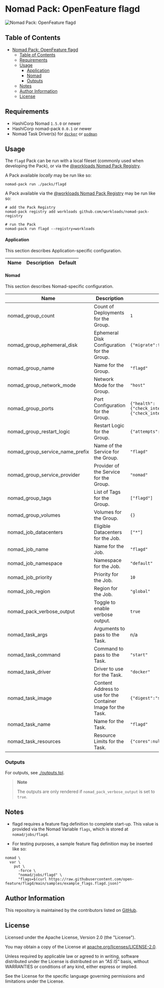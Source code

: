 # Nomad Pack: OpenFeature flagd

![Nomad Pack: OpenFeature flagd](https://assets.workloads.io/nomad-pack-registry/flagd.png)

## Table of Contents

<!-- TOC -->
* [Nomad Pack: OpenFeature flagd](#nomad-pack-openfeature-flagd)
  * [Table of Contents](#table-of-contents)
  * [Requirements](#requirements)
  * [Usage](#usage)
      * [Application](#application)
      * [Nomad](#nomad)
    * [Outputs](#outputs)
  * [Notes](#notes)
  * [Author Information](#author-information)
  * [License](#license)
<!-- TOC -->

## Requirements

- HashiCorp Nomad `1.5.0` or newer
- HashiCorp nomad-pack `0.0.1` or newer
- Nomad Task Driver(s) for [`docker`](https://developer.hashicorp.com/nomad/docs/drivers/docker) or [`podman`](https://developer.hashicorp.com/nomad/plugins/drivers/podman)

## Usage

The `flagd` Pack can be run with a local fileset (commonly used when developing the Pack), or via the [@workloads Nomad Pack Registry](https://github.com/workloads/nomad-pack-registry).

A Pack available _locally_ may be run like so:

```shell
nomad-pack run ./packs/flagd
```

A Pack available via the [@workloads Nomad Pack Registry](https://github.com/workloads/nomad-pack-registry) may be run like so:

```shell
# add the Pack Registry
nomad-pack registry add workloads github.com/workloads/nomad-pack-registry

# run the Pack
nomad-pack run flagd --registry=workloads
```

<!-- BEGIN_PACK_DOCS -->

#### Application

This section describes Application-specific configuration.

| Name | Description | Default |
| -- | - | ------- |

#### Nomad

This section describes Nomad-specific configuration.

| Name                              | Description                                                   | Default |
| --------------------------------- | ------------------------------------------------------------- | ------- |
| nomad_group_count                 | Count of Deployments for the Group.                           | `1` |
| nomad_group_ephemeral_disk        | Ephemeral Disk Configuration for the Group.                   | `{"migrate":false,"size":128,"sticky":false}` |
| nomad_group_name                  | Name for the Group.                                           | `"flagd"` |
| nomad_group_network_mode          | Network Mode for the Group.                                   | `"host"` |
| nomad_group_ports                 | Port Configuration for the Group.                             | `{"health":{"check_interval":"30s","check_timeout":"15s","host_network":null,"method":"GET","name":"health","omit_check":false,"path":"/healthz","port":8014,"type":"http"},"main":{"check_interval":"30s","check_timeout":"15s","host_network":null,"method":"POST","name":"main","omit_check":true,"path":"/","port":8013,"type":"http"}}` |
| nomad_group_restart_logic         | Restart Logic for the Group.                                  | `{"attempts":3,"delay":"30s","interval":"120s","mode":"fail"}` |
| nomad_group_service_name_prefix   | Name of the Service for the Group.                            | `"flagd"` |
| nomad_group_service_provider      | Provider of the Service for the Group.                        | `"nomad"` |
| nomad_group_tags                  | List of Tags for the Group.                                   | `["flagd"]` |
| nomad_group_volumes               | Volumes for the Group.                                        | `{}` |
| nomad_job_datacenters             | Eligible Datacenters for the Job.                             | `["*"]` |
| nomad_job_name                    | Name for the Job.                                             | `"flagd"` |
| nomad_job_namespace               | Namespace for the Job.                                        | `"default"` |
| nomad_job_priority                | Priority for the Job.                                         | `10` |
| nomad_job_region                  | Region for the Job.                                           | `"global"` |
| nomad_pack_verbose_output         | Toggle to enable verbose output.                              | `true` |
| nomad_task_args                   | Arguments to pass to the Task.                                | n/a |
| nomad_task_command                | Command to pass to the Task.                                  | `"start"` |
| nomad_task_driver                 | Driver to use for the Task.                                   | `"docker"` |
| nomad_task_image                  | Content Address to use for the Container Image for the Task.  | `{"digest":"sha256:bc771a0e42089111784f06168238304212c9f22c9b472934de5d4bd742a09a81","image":"flagd","namespace":"open-feature","registry":"ghcr.io","tag":"v0.6.7"}` |
| nomad_task_name                   | Name for the Task.                                            | `"flagd"` |
| nomad_task_resources              | Resource Limits for the Task.                                 | `{"cores":null,"cpu":500,"memory":64,"memory_max":512}` |

<!-- END_PACK_DOCS -->

### Outputs

For outputs, see [./outputs.tpl](./outputs.tpl).

> **Note**
>
> The outputs are only rendered if `nomad_pack_verbose_output` is set to `true`.

## Notes

* flagd requires a feature flag definition to complete start-up.
  This value is provided via the Nomad Variable `flags`, which is stored at `nomad/jobs/flagd`.

* For testing purposes, a sample feature flag definition may be inserted like so:

```shell
nomad \
  var \
    put \
      -force \
      "nomad/jobs/flagd" \
      "flags=$(curl https://raw.githubusercontent.com/open-feature/flagd/main/samples/example_flags.flagd.json)"
```

## Author Information

This repository is maintained by the contributors listed on [GitHub](https://github.com/workloads/nomad-pack-registry/graphs/contributors).

## License

Licensed under the Apache License, Version 2.0 (the "License").

You may obtain a copy of the License at [apache.org/licenses/LICENSE-2.0](http://www.apache.org/licenses/LICENSE-2.0).

Unless required by applicable law or agreed to in writing, software distributed under the License is distributed on an _"AS IS"_ basis, without WARRANTIES or conditions of any kind, either express or implied.

See the License for the specific language governing permissions and limitations under the License.
